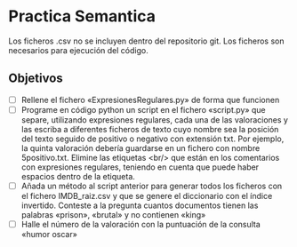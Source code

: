 # Practica Semantica

<div class="alert alert-danger" role="alert">
  Los ficheros .csv no se incluyen dentro del repositorio git. Los ficheros son necesarios para ejecución del código.
</div>

## Objetivos 
- [ ] Rellene el fichero «ExpresionesRegulares.py» de forma que funcionen
- [ ] Programe en código python un script en el fichero «script.py» que separe, utilizando expresiones regulares,
cada una de las valoraciones y las escriba a diferentes ficheros de texto cuyo nombre sea la posición del
texto seguido de positivo o negativo con extensión txt. Por ejemplo, la quinta valoración debería guardarse
en un fichero con nombre 5positivo.txt. Elimine las etiquetas \<br/\> que están en los comentarios con
expresiones regulares, teniendo en cuenta que puede haber espacios dentro de la etiqueta.
- [ ] Añada un método al script anterior para generar todos los ficheros con el fichero IMDB\_raiz.csv y que se
genere el diccionario con el índice invertido. Conteste a la pregunta cuantos documentos tienen las palabras
«prison», «brutal» y no contienen «king»
- [ ] Halle el número de la valoración con la puntuación de la consulta «humor oscar»